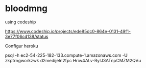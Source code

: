 bloodmng
========

using codeship

https://www.codeship.io/projects/ede85dc0-864e-0131-49f1-3e77f06cd138/status

Configur heroku

psql -h ec2-54-225-182-133.compute-1.amazonaws.com -U zkptrngworkzwk d2medijeln2fpc
Hriw4ALv-RyIJ3ATnpCMZM2QVu